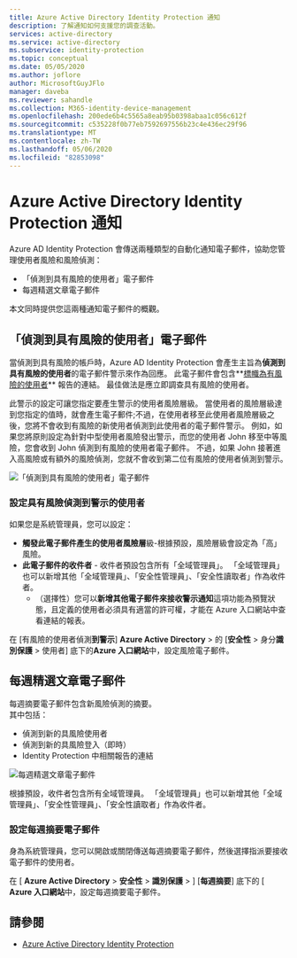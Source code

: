 ```yaml
---
title: Azure Active Directory Identity Protection 通知
description: 了解通知如何支援您的調查活動。
services: active-directory
ms.service: active-directory
ms.subservice: identity-protection
ms.topic: conceptual
ms.date: 05/05/2020
ms.author: joflore
author: MicrosoftGuyJFlo
manager: daveba
ms.reviewer: sahandle
ms.collection: M365-identity-device-management
ms.openlocfilehash: 200ede6b4c5565a8eab95b0398abaa1c056c612f
ms.sourcegitcommit: c535228f0b77eb7592697556b23c4e436ec29f96
ms.translationtype: MT
ms.contentlocale: zh-TW
ms.lasthandoff: 05/06/2020
ms.locfileid: "82853098"
---
```

# <a name="azure-active-directory-identity-protection-notifications"></a>Azure Active Directory Identity Protection 通知

Azure AD Identity Protection 會傳送兩種類型的自動化通知電子郵件，協助您管理使用者風險和風險偵測：

- 「偵測到具有風險的使用者」電子郵件
- 每週精選文章電子郵件

本文同時提供您這兩種通知電子郵件的概觀。

## <a name="users-at-risk-detected-email"></a>「偵測到具有風險的使用者」電子郵件

當偵測到具有風險的帳戶時，Azure AD Identity Protection 會產生主旨為**偵測到具有風險的使用者**的電子郵件警示來作為回應。 此電子郵件會包含**[標幟為有風險的使用者](../reports-monitoring/concept-user-at-risk.md)** 報告的連結。 最佳做法是應立即調查具有風險的使用者。

此警示的設定可讓您指定要產生警示的使用者風險層級。 當使用者的風險層級達到您指定的值時，就會產生電子郵件;不過，在使用者移至此使用者風險層級之後，您將不會收到有風險的新使用者偵測到此使用者的電子郵件警示。 例如，如果您將原則設定為針對中型使用者風險發出警示，而您的使用者 John 移至中等風險，您會收到 John 偵測到有風險的使用者電子郵件。 不過，如果 John 接著進入高風險或有額外的風險偵測，您就不會收到第二位有風險的使用者偵測到警示。

![「偵測到具有風險的使用者」電子郵件](./media/howto-identity-protection-configure-notifications/01.png)

### <a name="configure-users-at-risk-detected-alerts"></a>設定具有風險偵測到警示的使用者

如果您是系統管理員，您可以設定：

- **觸發此電子郵件產生的使用者風險層**級-根據預設，風險層級會設定為「高」風險。
- **此電子郵件的收件者** - 收件者預設包含所有「全域管理員」。 「全域管理員」也可以新增其他「全域管理員」、「安全性管理員」、「安全性讀取者」作為收件者。
   - （選擇性）您可以**新增其他電子郵件來接收警示通知**這項功能為預覽狀態，且定義的使用者必須具有適當的許可權，才能在 Azure 入口網站中查看連結的報表。

在 [有風險的使用者偵測**到警示**] **Azure Active Directory** > 的 [**安全性** > 身分**識別保護** > 使用者] 底下的**Azure 入口網站**中，設定風險電子郵件。

## <a name="weekly-digest-email"></a>每週精選文章電子郵件

每週摘要電子郵件包含新風險偵測的摘要。  
其中包括：

- 偵測到新的具風險使用者
- 偵測到新的具風險登入（即時）
- Identity Protection 中相關報告的連結

![每週精選文章電子郵件](./media/howto-identity-protection-configure-notifications/weekly-digest-email.png)

根據預設，收件者包含所有全域管理員。 「全域管理員」也可以新增其他「全域管理員」、「安全性管理員」、「安全性讀取者」作為收件者。

### <a name="configure-weekly-digest-email"></a>設定每週摘要電子郵件

身為系統管理員，您可以開啟或關閉傳送每週摘要電子郵件，然後選擇指派要接收電子郵件的使用者。

在 [ **Azure Active Directory** > **安全性** > **識別保護** > ] [**每週摘要**] 底下的 [ **Azure 入口網站**中，設定每週摘要電子郵件。

## <a name="see-also"></a>請參閱

- [Azure Active Directory Identity Protection](../active-directory-identityprotection.md)
